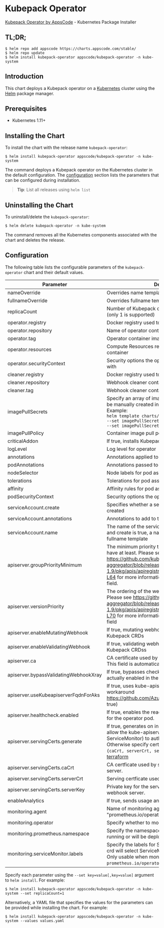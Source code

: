 # Kubepack Operator

[Kubepack Operator by AppsCode](https://github.com/kubepack) - Kubernetes Package Installer

## TL;DR;

```console
$ helm repo add appscode https://charts.appscode.com/stable/
$ helm repo update
$ helm install kubepack-operator appscode/kubepack-operator -n kube-system
```

## Introduction

This chart deploys a Kubepack operator on a [Kubernetes](http://kubernetes.io) cluster using the [Helm](https://helm.sh) package manager.

## Prerequisites

- Kubernetes 1.11+

## Installing the Chart

To install the chart with the release name `kubepack-operator`:

```console
$ helm install kubepack-operator appscode/kubepack-operator -n kube-system
```

The command deploys a Kubepack operator on the Kubernetes cluster in the default configuration. The [configuration](#configuration) section lists the parameters that can be configured during installation.

> **Tip**: List all releases using `helm list`

## Uninstalling the Chart

To uninstall/delete the `kubepack-operator`:

```console
$ helm delete kubepack-operator -n kube-system
```

The command removes all the Kubernetes components associated with the chart and deletes the release.

## Configuration

The following table lists the configurable parameters of the `kubepack-operator` chart and their default values.

|               Parameter               |                                                                                                                                                                           Description                                                                                                                                                                            |                                Default                                |
|---------------------------------------|------------------------------------------------------------------------------------------------------------------------------------------------------------------------------------------------------------------------------------------------------------------------------------------------------------------------------------------------------------------|-----------------------------------------------------------------------|
| nameOverride                          | Overrides name template                                                                                                                                                                                                                                                                                                                                          | `""`                                                                  |
| fullnameOverride                      | Overrides fullname template                                                                                                                                                                                                                                                                                                                                      | `""`                                                                  |
| replicaCount                          | Number of Kubepack operator replicas to create (only 1 is supported)                                                                                                                                                                                                                                                                                             | `1`                                                                   |
| operator.registry                     | Docker registry used to pull operator image                                                                                                                                                                                                                                                                                                                      | `kubepack`                                                            |
| operator.repository                   | Name of operator container image                                                                                                                                                                                                                                                                                                                                 | `kubepack-operator`                                                   |
| operator.tag                          | Operator container image tag                                                                                                                                                                                                                                                                                                                                     | `prototype_linux_amd64`                                               |
| operator.resources                    | Compute Resources required by the operator container                                                                                                                                                                                                                                                                                                             | `{}`                                                                  |
| operator.securityContext              | Security options the operator container should run with                                                                                                                                                                                                                                                                                                          | `{}`                                                                  |
| cleaner.registry                      | Docker registry used to pull Webhook cleaner image                                                                                                                                                                                                                                                                                                               | `appscode`                                                            |
| cleaner.repository                    | Webhook cleaner container image                                                                                                                                                                                                                                                                                                                                  | `kubectl`                                                             |
| cleaner.tag                           | Webhook cleaner container image tag                                                                                                                                                                                                                                                                                                                              | `v1.16`                                                               |
| imagePullSecrets                      | Specify an array of imagePullSecrets. Secrets must be manually created in the namespace. <br> Example: <br> `helm template charts/kubepack-operator \` <br> `--set imagePullSecrets[0].name=sec0 \` <br> `--set imagePullSecrets[1].name=sec1`                                                                                                                   | `[]`                                                                  |
| imagePullPolicy                       | Container image pull policy                                                                                                                                                                                                                                                                                                                                      | `IfNotPresent`                                                        |
| criticalAddon                         | If true, installs Kubepack operator as critical addon                                                                                                                                                                                                                                                                                                            | `false`                                                               |
| logLevel                              | Log level for operator                                                                                                                                                                                                                                                                                                                                           | `3`                                                                   |
| annotations                           | Annotations applied to operator deployment                                                                                                                                                                                                                                                                                                                       | `{}`                                                                  |
| podAnnotations                        | Annotations passed to operator pod(s).                                                                                                                                                                                                                                                                                                                           | `{}`                                                                  |
| nodeSelector                          | Node labels for pod assignment                                                                                                                                                                                                                                                                                                                                   | `{"beta.kubernetes.io/arch":"amd64","beta.kubernetes.io/os":"linux"}` |
| tolerations                           | Tolerations for pod assignment                                                                                                                                                                                                                                                                                                                                   | `[]`                                                                  |
| affinity                              | Affinity rules for pod assignment                                                                                                                                                                                                                                                                                                                                | `{}`                                                                  |
| podSecurityContext                    | Security options the operator pod should run with.                                                                                                                                                                                                                                                                                                               | `{"fsGroup":65535}`                                                   |
| serviceAccount.create                 | Specifies whether a service account should be created                                                                                                                                                                                                                                                                                                            | `true`                                                                |
| serviceAccount.annotations            | Annotations to add to the service account                                                                                                                                                                                                                                                                                                                        | `{}`                                                                  |
| serviceAccount.name                   | The name of the service account to use. If not set and create is true, a name is generated using the fullname template                                                                                                                                                                                                                                           | ``                                                                    |
| apiserver.groupPriorityMinimum        | The minimum priority the webhook api group should have at least. Please see https://github.com/kubernetes/kube-aggregator/blob/release-1.9/pkg/apis/apiregistration/v1beta1/types.go#L58-L64 for more information on proper values of this field.                                                                                                                | `10000`                                                               |
| apiserver.versionPriority             | The ordering of the webhook api inside of the group. Please see https://github.com/kubernetes/kube-aggregator/blob/release-1.9/pkg/apis/apiregistration/v1beta1/types.go#L66-L70 for more information on proper values of this field                                                                                                                             | `15`                                                                  |
| apiserver.enableMutatingWebhook       | If true, mutating webhook is configured for Kubepack CRDs                                                                                                                                                                                                                                                                                                        | `true`                                                                |
| apiserver.enableValidatingWebhook     | If true, validating webhook is configured for Kubepack CRDss                                                                                                                                                                                                                                                                                                     | `false`                                                               |
| apiserver.ca                          | CA certificate used by the Kubernetes api server. This field is automatically assigned by the operator.                                                                                                                                                                                                                                                          | `not-ca-cert`                                                         |
| apiserver.bypassValidatingWebhookXray | If true, bypasses checks that validating webhook is actually enabled in the Kubernetes cluster.                                                                                                                                                                                                                                                                  | `false`                                                               |
| apiserver.useKubeapiserverFqdnForAks  | If true, uses kube-apiserver FQDN for AKS cluster to workaround https://github.com/Azure/AKS/issues/522 (default true)                                                                                                                                                                                                                                           | `true`                                                                |
| apiserver.healthcheck.enabled         | If true, enables the readiness and liveliness probes for the operator pod.                                                                                                                                                                                                                                                                                       | `false`                                                               |
| apiserver.servingCerts.generate       | If true, generates on install/upgrade the certs that allow the kube-apiserver (and potentially ServiceMonitor) to authenticate operators pods. Otherwise specify certs in `apiserver.servingCerts.{caCrt, serverCrt, serverKey}`. See also: [example terraform](https://github.com/kubepack/installer/blob/master/charts/kubepack-operator/example-terraform.tf) | `true`                                                                |
| apiserver.servingCerts.caCrt          | CA certficate used by serving certificate of webhook server.                                                                                                                                                                                                                                                                                                     | `""`                                                                  |
| apiserver.servingCerts.serverCrt      | Serving certficate used by webhook server.                                                                                                                                                                                                                                                                                                                       | `""`                                                                  |
| apiserver.servingCerts.serverKey      | Private key for the serving certificate used by webhook server.                                                                                                                                                                                                                                                                                                  | `""`                                                                  |
| enableAnalytics                       | If true, sends usage analytics                                                                                                                                                                                                                                                                                                                                   | `true`                                                                |
| monitoring.agent                      | Name of monitoring agent (either "prometheus.io/operator" or "prometheus.io/builtin")                                                                                                                                                                                                                                                                            | `"none"`                                                              |
| monitoring.operator                   | Specify whether to monitor Kubepack operator                                                                                                                                                                                                                                                                                                                     | `false`                                                               |
| monitoring.prometheus.namespace       | Specify the namespace where Prometheus server is running or will be deployed.                                                                                                                                                                                                                                                                                    | `""`                                                                  |
| monitoring.serviceMonitor.labels      | Specify the labels for ServiceMonitor. Prometheus crd will select ServiceMonitor using these labels. Only usable when monitoring agent is `prometheus.io/operator`.                                                                                                                                                                                              | `{}`                                                                  |


Specify each parameter using the `--set key=value[,key=value]` argument to `helm install`. For example:

```console
$ helm install kubepack-operator appscode/kubepack-operator -n kube-system --set replicaCount=1
```

Alternatively, a YAML file that specifies the values for the parameters can be provided while
installing the chart. For example:

```console
$ helm install kubepack-operator appscode/kubepack-operator -n kube-system --values values.yaml
```
